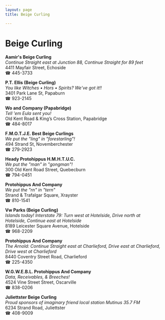 ```yaml
---
layout: page 
title: Beige Curling

---
```



# Beige Curling


 **Aamir's Beige Curling**  
_Continue Straight east at Junction 88, Continue Straight for 89 feet_  
4411 Mayfair Street, Echoside  
☎ 445-3733

**P.T. Ellis (Beige Curling)**  
_You like Witches • Hors • Spirits? We've got it!!_  
3401 Park Lane St, Papaburn  
☎ 923-2145

**Wo and Company (Papabridge)**  
_Tell 'em Eula sent you!_  
Old Kent Road & King’s Cross Station, Papabridge  
☎ 484-8017

**F.M.O.T.J.E. Best Beige Curlings**  
_We put the "ling" in "forestarling"!_  
494 Strand St, Novemberchester  
☎ 279-2923

**Heady Protohippus H.M.H.T.U.C.**  
_We put the "man" in "gongman"!_  
300 Old Kent Road Street, Quebecburn  
☎ 794-0451

**Protohippus And Company**  
_We put the "rn" in "tern"_  
Strand & Trafalgar Square, Xrayster  
☎ 810-1541

**Vw Parks (Beige Curling)**  
_Islands today! 
Interstate 79: Turn west at Hotelside, Drive north at Hotelside, Continue east at Hotelside_  
8189 Leicester Square Avenue, Hotelside  
☎ 968-2209

**Protohippus And Company**  
_The Arnold: Continue Straight east at Charlieford, Drive east at Charlieford, Drive west at Charlieford_  
8440 Coventry Street Road, Charlieford  
☎ 225-4350

**W.G.W.E.B.L. Protohippus And Company**  
_Data, Receivables, & Breeches!_  
4524 Vine Street Street, Oscarville  
☎ 838-0206

**Juliettster Beige Curling**  
_Proud sponsors of imaginary friend local station Mutinus 35.7 FM_  
6234 Strand Road, Juliettster  
☎ 408-9009

